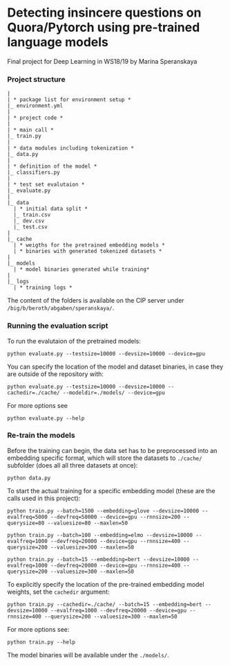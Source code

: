 # Detecting insincere questions on Quora/Pytorch using pre-trained language models
Final project for Deep Learning in WS18/19
by Marina Speranskaya

### Project structure

    |
    | * package list for environment setup *
    |_ environment.yml
    |
    | * project code *
    |
    | * main call *
    |_ train.py   
    |
    | * data modules including tokenization * 
    |_ data.py
    |
    | * definition of the model *
    |_ classifiers.py
    |
    | * test set evalutaion *
    |_ evaluate.py
    |
    |_ data
      | * initial data split *
      |_ train.csv
      |_ dev.csv
      |_ test.csv
    |
    |_ cache 
      | * weigths for the pretrained embedding models *
      | * binaries with generated tokenized datasets *
    |
    |_ models 
      | * model binaries generated while training*
    |
    |_ logs
      | * training logs *
      
 The content of the folders is available on the CIP server under `/big/b/beroth/abgaben/speranskaya/`.
 
 
 ### Running the evaluation script
     
 To run the evalutaion of the pretrained models:
    
    python evaluate.py --testsize=10000 --devsize=10000 --device=gpu
    
 You can specify the location of the model and dataset binaries, in case they are outside of the repository with:
    
    python evaluate.py --testsize=10000 --devsize=10000 --cachedir=./cache/ --modeldir=./models/ --device=gpu 

 For more options see
 
    python evaluate.py --help
    
 ### Re-train the models
     
 Before the training can begin, the data set has to be preprocessed into an embedding specific format, which will store the datasets to `./cache/` subfolder (does all all three datasets at once):
 
    python data.py
     
 To start the actual training for a specific embedding model (these are the calls used in this project):
    
    python train.py --batch=1500 --embedding=glove --devsize=10000 --evalfreq=5000 --devfreq=50000 --device=gpu --rnnsize=200 --querysize=80 --valuesize=80 --maxlen=50

    python train.py --batch=100 --embedding=elmo --devsize=10000 --evalfreq=1000 --devfreq=20000 --device=gpu --rnnsize=400 --querysize=200 --valuesize=300 --maxlen=50
     
    python train.py --batch=15 --embedding=bert --devsize=10000 --evalfreq=1000 --devfreq=20000 --device=gpu --rnnsize=400 --querysize=200 --valuesize=300 --maxlen=50
 
 To explicitly specify the location of the pre-trained embedding model weights, set the `cachedir` argument:
    
    python train.py --cachedir=./cache/ --batch=15 --embedding=bert --devsize=10000 --evalfreq=1000 --devfreq=20000 --device=gpu --rnnsize=400 --querysize=200 --valuesize=300 --maxlen=50 

 For more options see:
 
    python train.py --help
    
    
 The model binaries will be available under the `./models/`.
    
    
 